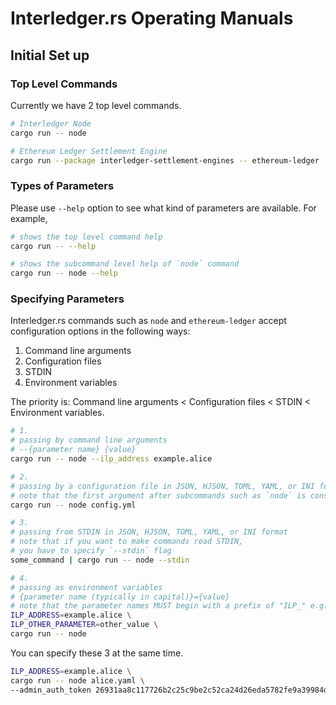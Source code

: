 # Interledger.rs Operating Manuals

## Initial Set up

### Top Level Commands
Currently we have 2 top level commands.

```bash
# Interledger Node
cargo run -- node

# Ethereum Ledger Settlement Engine
cargo run --package interledger-settlement-engines -- ethereum-ledger
```

### Types of Parameters

Please use `--help` option to see what kind of parameters are available. For example,

```bash
# shows the top level command help
cargo run -- --help

# shows the subcommand level help of `node` command
cargo run -- node --help
```

### Specifying Parameters

Interledger.rs commands such as `node` and `ethereum-ledger` accept configuration options in the following ways:

1. Command line arguments
1. Configuration files
1. STDIN
1. Environment variables

The priority is: Command line arguments < Configuration files < STDIN < Environment variables.

```bash #
# 1.
# passing by command line arguments
# --{parameter name} {value}
cargo run -- node --ilp_address example.alice

# 2.
# passing by a configuration file in JSON, HJSON, TOML, YAML, or INI format
# note that the first argument after subcommands such as `node` is considered as a configuration file
cargo run -- node config.yml

# 3.
# passing from STDIN in JSON, HJSON, TOML, YAML, or INI format
# note that if you want to make commands read STDIN,
# you have to specify `--stdin` flag
some_command | cargo run -- node --stdin

# 4.
# passing as environment variables
# {parameter name (typically in capital)}={value}
# note that the parameter names MUST begin with a prefix of "ILP_" e.g. ILP_SECRET_SEED
ILP_ADDRESS=example.alice \
ILP_OTHER_PARAMETER=other_value \
cargo run -- node
```

You can specify these 3 at the same time.

```bash
ILP_ADDRESS=example.alice \
cargo run -- node alice.yaml \
--admin_auth_token 26931aa8c117726b2c25c9be2c52ca24d26eda5782fe9a39984db7dc602dcf0c
```
